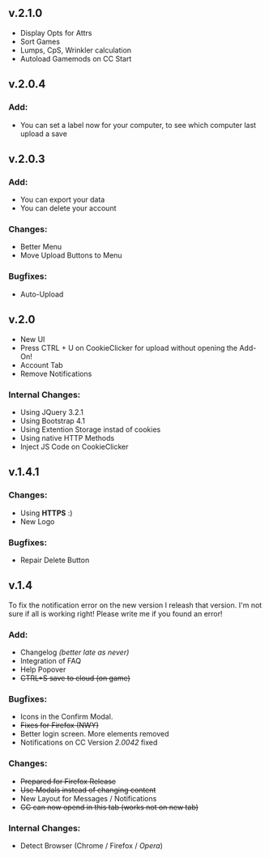 ## v.2.1.0
 - Display Opts for Attrs
 - Sort Games
 - Lumps, CpS, Wrinkler calculation
 - Autoload Gamemods on CC Start

## v.2.0.4
### Add:
 - You can set a label now for your computer, to see which computer last upload a save

## v.2.0.3
### Add:
 - You can export your data
 - You can delete your account

### Changes:
 - Better Menu
 - Move Upload Buttons to Menu

### Bugfixes:
 - Auto-Upload


## v.2.0
 - New UI
 - Press CTRL + U on CookieClicker for upload without opening the Add-On!
 - Account Tab
 - Remove Notifications

### Internal Changes:
 - Using JQuery 3.2.1
 - Using Bootstrap 4.1
 - Using Extention Storage instad of cookies
 - Using native HTTP Methods
 - Inject JS Code on CookieClicker

## v.1.4.1

### Changes:
 - Using **HTTPS** :)
 - New Logo

### Bugfixes:
 - Repair Delete Button

## v.1.4

To fix the notification error on the new version I releash that version.
I'm not sure if all is working right!
Please write me if you found an error!

### Add:
 - Changelog _(better late as never)_
 - Integration of FAQ
 - Help Popover
 - ~~CTRL+S save to cloud (on game)~~

### Bugfixes:
 - Icons in the Confirm Modal.
 - ~~Fixes for Firefox (NWY)~~
 - Better login screen. More elements removed
 - Notifications on CC Version *2.0042* fixed
  
### Changes:
 - ~~Prepared for Firefox Release~~
 - ~~Use Modals instead of changing content~~
 - New Layout for Messages / Notifications
 - ~~CC can now opend in this tab (works not on new tab)~~
 
### Internal Changes:
 - Detect Browser (Chrome / Firefox / _Opera_)